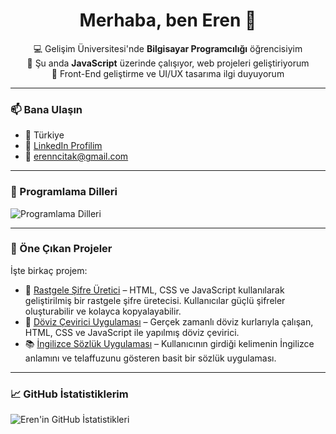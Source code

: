<h1 align="center">Merhaba, ben Eren 👋</h1>

<p align="center">
  💻 Gelişim Üniversitesi'nde <strong>Bilgisayar Programcılığı</strong> öğrencisiyim<br>
  🔭 Şu anda <strong>JavaScript</strong> üzerinde çalışıyor, web projeleri geliştiriyorum<br>
  🌱 Front-End geliştirme ve UI/UX tasarıma ilgi duyuyorum<br>
</p>

---

### 📫 Bana Ulaşın

- 📍 Türkiye
- 🔗 [LinkedIn Profilim](https://www.linkedin.com/in/erencitak/)
- 📧 erenncitak@gmail.com <!-- Bu kısmı kaldırabilir ya da gerçek mailinle değiştirebilirsin -->

---

### 🧰 Programlama Dilleri
<img src="https://skillicons.dev/icons?i=html,css,js,bootstrap,github,vscode,cpp,mysql,java,php,cs" alt="Programlama Dilleri" />

---

### 📂 Öne Çıkan Projeler

İşte birkaç projem:

- 🔐  [Rastgele Şifre Üretici](https://github.com/Erenncitak/random-password-generator) – HTML, CSS ve JavaScript kullanılarak geliştirilmiş bir rastgele şifre üretecisi. Kullanıcılar güçlü şifreler oluşturabilir ve kolayca kopyalayabilir.
- 💱 [Döviz Çevirici Uygulaması](https://github.com/Erenncitak/Currency-Converter-App) – Gerçek zamanlı döviz kurlarıyla çalışan, HTML, CSS ve JavaScript ile yapılmış döviz çevirici.
- 📚 [İngilizce Sözlük Uygulaması](https://github.com/Erenncitak/English-to-English-Dictionary-App) – Kullanıcının girdiği kelimenin İngilizce anlamını ve telaffuzunu gösteren basit bir sözlük uygulaması.
---

### 📈 GitHub İstatistiklerim

![Eren'in GitHub İstatistikleri](https://github-readme-stats.vercel.app/api?username=erenncitak&show_icons=true&theme=tokyonight)
